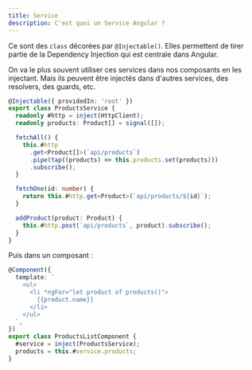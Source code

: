```yaml
---
title: Service
description: C'est quoi un Service Angular ?
---
```


Ce sont des `class` décorées par `@Injectable()`. Elles permettent de tirer partie de la Dependency Injection qui est centrale dans Angular.

On va le plus souvent utiliser ces services dans nos composants en les injectant. Mais ils peuvent être injectés dans d'autres services, des resolvers, des guards, etc.

```ts
@Injectable({ providedIn: 'root' })
export class ProductsService {
  readonly #http = inject(HttpClient);
  readonly products: Product[] = signal([]);

  fetchAll() {
    this.#http
      .get<Product[]>(`api/products`)
      .pipe(tap((products) => this.products.set(products)))
      .subscribe();
  }

  fetchOne(id: number) {
    return this.#http.get<Product>(`api/products/${id}`);
  }

  addProduct(product: Product) {
    this.#http.post(`api/products`, product).subscribe();
  }
}

```

Puis dans un composant :

```ts
@Component({
  template: `
    <ul>
      <li *ngFor="let product of products()">
        {{product.name}}
      </li>
    </ul>
  `,
})
export class ProductsListComponent {
  #service = inject(ProductsService);
  products = this.#service.products;
}
```

